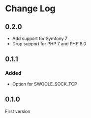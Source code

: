 # Change Log

## 0.2.0

- Add support for Symfony 7
- Drop support for PHP 7 and PHP 8.0

## 0.1.1

### Added

- Option for SWOOLE_SOCK_TCP

## 0.1.0

First version

